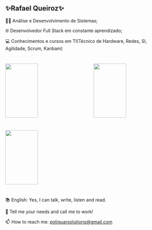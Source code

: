 ## ✨Rafael Queiroz✨

👨‍💻 Análise e Desenvolvimento de Sistemas;

🌐 Desenvolvedor Full Stack em constante aprendizado;

💻 Conhecimentos e cursos em TI(Técnico de Hardware, Redes, SI, Agilidade, Scrum, Kanbam)

#


<a href="https://github.com/rafapotiguar/">
  <img width=45% height=170 align="center" src="https://github-readme-stats.vercel.app/api?username=rafapotiguar&show_icons=true&theme=react" />
</a>
<a href="https://github.com/rafapotiguar/">
  <img width=45% height=170 align="right" src="https://github-readme-stats.vercel.app/api/top-langs?username=rafapotiguar&hide_progress=true&layout=compact&langs_count=8&theme=react" />
</a>

#

<a href="https://roadmap.sh/u/rafael">
  <img width=45% height=170 align="center" src="https://roadmap.sh/card/wide/6616ee8e342426a4c80ba9d8?variant=dark" />
</a>

# 
📚 English: Yes, I can talk, write, listen and read.

💬 Tell me your needs and call me to work!

📫 How to reach me: potiguarsolutions@gmail.com
